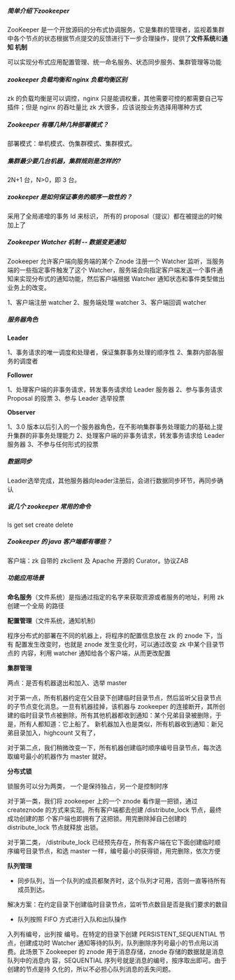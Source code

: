 ##### 简单介绍下zookeeper

ZooKeeper 是一个开放源码的分布式协调服务，它是集群的管理者，监视着集群 中各个节点的状态根据节点提交的反馈进行下一步合理操作，提供了**文件系统**和**通知 机制**

可以实现分布式应用配置管理、统一命名服务、状态同步服务、集群管理等功能

##### zookeeper 负载均衡和 nginx 负载均衡区别

zk 的负载均衡是可以调控，nginx 只是能调权重，其他需要可控的都需要自己写 插件；但是 nginx 的吞吐量比 zk 大很多，应该说按业务选择用哪种方式

##### Zookeeper 有哪几种几种部署模式？

部署模式：单机模式、伪集群模式、集群模式。

##### 集群最少要几台机器，集群规则是怎样的?

2N+1 台，N>0，即 3 台。

##### zookeeper 是如何保证事务的顺序一致性的？

采用了全局递增的事务 Id 来标识，
所有的 proposal（提议）都在被提出的时候加上了

##### Zookeeper Watcher 机制 -- 数据变更通知

Zookeeper 允许客户端向服务端的某个 Znode 注册一个 Watcher 监听，当服务 端的一些指定事件触发了这个 Watcher，服务端会向指定客户端发送一个事件通 知来实现分布式的通知功能，然后客户端根据 Watcher 通知状态和事件类型做出 业务上的改变。

1、客户端注册 watcher 2、服务端处理 watcher 3、客户端回调 watcher

##### 服务器角色

**Leader** 

1、事务请求的唯一调度和处理者，保证集群事务处理的顺序性 2、集群内部各服务的调度者 

**Follower** 

1、处理客户端的非事务请求，转发事务请求给 Leader 服务器 2、参与事务请求 Proposal 的投票 3、参与 Leader 选举投票 

**Observer**

 1、3.0 版本以后引入的一个服务器角色，在不影响集群事务处理能力的基础上提 升集群的非事务处理能力 2、处理客户端的非事务请求，转发事务请求给 Leader 服务器 3、不参与任何形式的投票

##### 数据同步

Leader选举完成，其他服务器向leader注册后，会进行数据同步环节，再同步确认

##### 说几个 zookeeper 常用的命令

ls get set create delete

##### Zookeeper 的 java 客户端都有哪些？

客户端：zk 自带的 zkclient 及 Apache 开源的 Curator。协议ZAB

##### 功能应用场景

**命名服务**（文件系统）是指通过指定的名字来获取资源或者服务的地址，利用 zk 创建一个全局 的路径

**配置管理**（文件系统，通知机制）

程序分布式的部署在不同的机器上，将程序的配置信息放在 zk 的 znode 下，当有 配置发生改变时，也就是 znode 发生变化时，可以通过改变 zk 中某个目录节点的 内容，利用 watcher 通知给各个客户端，从而更改配置

**集群管理**

两点：是否有机器退出和加入、选举 master

对于第一点，所有机器约定在父目录下创建临时目录节点，然后监听父目录节点 的子节点变化消息。一旦有机器挂掉，该机器与 zookeeper 的连接断开，其所创 建的临时目录节点被删除，所有其他机器都收到通知：某个兄弟目录被删除，于 是，所有人都知道：它上船了。 新机器加入也是类似，所有机器收到通知：新兄弟目录加入，highcount 又有了，

对于第二点，我们稍微改变一下，所有机器创建临时顺序编号目录节点，每次选 取编号最小的机器作为 master 就好。

**分布式锁**

锁服务可以分为两类， 一个是保持独占，另一个是控制时序

对于第一类，我们将 zookeeper 上的一个 znode 看作是一把锁，通过 createznode 的方式来实现。所有客户端都去创建 /distribute_lock 节点，最终成功创建的那 个客户端也即拥有了这把锁。用完删除掉自己创建的 distribute_lock 节点就释放 出锁。 

对于第二类， /distribute_lock 已经预先存在，所有客户端在它下面创建临时顺 序编号目录节点，和选 master 一样，编号最小的获得锁，用完删除，依次方便

**队列管理**

- 同步队列，当一个队列的成员都聚齐时，这个队列才可用，否则一直等待所有 成员到达。

解决方案：在约定目录下创建临时目录节点，监听节点数目是否是我们要求的数目

- 队列按照 FIFO 方式进行入队和出队操作

入列有编号，出列按 编号。在特定的目录下创建 PERSISTENT_SEQUENTIAL 节点，创建成功时 Watcher 通知等待的队列，队列删除序列号最小的节点用以消费。此场景下 Zookeeper 的 znode 用于消息存储，znode 存储的数据就是消息队列中的消息内 容，SEQUENTIAL 序列号就是消息的编号，按序取出即可。由于创建的节点是持 久化的，所以不必担心队列消息的丢失问题。